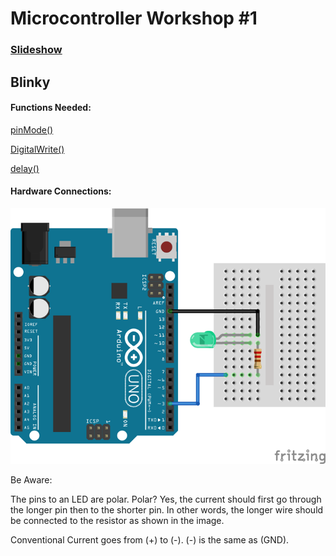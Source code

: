 # Microcontroller Workshop #1

### [Slideshow](https://docs.google.com/presentation/d/1HxKwG2YP8kuC8n6aSQnQBgbOOyu-aBfIZHi6Qj4G6nU/edit?usp=sharing)


## Blinky

#### Functions Needed:

[pinMode()](https://docs.google.com/presentation/d/1HxKwG2YP8kuC8n6aSQnQBgbOOyu-aBfIZHi6Qj4G6nU/edit?usp=sharing)

[DigitalWrite()](https://www.arduino.cc/reference/en/language/functions/digital-io/digitalwrite/)

[delay()](https://www.arduino.cc/reference/en/language/functions/time/delay/)

#### Hardware Connections: 

![alt text]( https://github.com/jimenezjose/Microcontroller-Workshops/blob/master/Workshop_1/Images/Blinky_IMG.png "Schematic Overview")

Be Aware:

The pins to an LED are polar. Polar? Yes, the current should first go through the longer pin then to the shorter pin. In other words, the longer wire should be connected to the resistor as shown in the image. 

Conventional Current goes from (+) to (-). (-) is the same as (GND).
